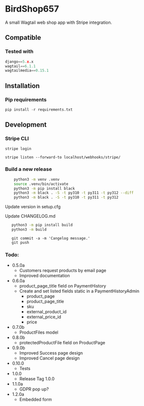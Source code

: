 # BirdShop657 #

A small Wagtail web shop app with Stripe integration.

## Compatible ##

### Tested with ###

``` Python
django==5.x.x
wagtail==6.1.1
wagtailmedia==0.15.1
```

## Installation ###

### Pip requirements ###

``` Python
pip install -r requirements.txt
```

## Development ##

### Stripe CLI ###

    stripe login

    stripe listen --forward-to localhost/webhooks/stripe/

### Build a new release ###

``` bash
    python3 -m venv .venv
    source .venv/bin/activate
    python3 -m pip install black
    python3 -m black . -S -t py310 -t py311 -t py312 --diff
    python3 -m black . -S -t py310 -t py311 -t py312
```

Update version in setup.cfg

Update CHANGELOG.md

``` bash
   python3 -m pip install build
   python3 -m build
```

```Git
   git commit -a -m 'Cangelog message.'
   git push
```

### Todo: ###

 - 0.5.0a
    * Customers request products by email page
    * Improved documentation
 - 0.6.0a
    * product_page_title field on PaymentHistory
    * Create and set listed fields static in a PaymentHistoryAdmin
        * product_page
        * product_page_title
        * sku
        * external_product_id
        * external_price_id
        * price
 - 0.7.0b
    * ProductFiles model
 - 0.8.0b
    * protectedProductFile field on ProductPage
 - 0.9.0b
    * Improved Success page design
    * Improved Cancel page design
 - 0.10.0
    * Tests
 - 1.0.0
    * Release Tag 1.0.0
 - 1.1.0a
    * GDPR pop up?
 - 1.2.0a
    * Embedded form
